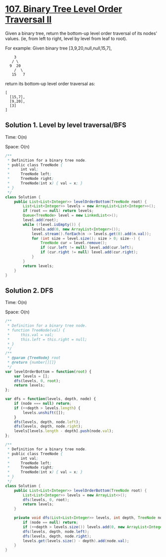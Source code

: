 # [107. Binary Tree Level Order Traversal II](https://leetcode.com/problems/binary-tree-level-order-traversal-ii/description/)

Given a binary tree, return the bottom-up level order traversal of its nodes' values. (ie, from left to right, level by level from leaf to root).

For example:
Given binary tree [3,9,20,null,null,15,7],

```
    3
   / \
  9  20
    /  \
   15   7
```

return its bottom-up level order traversal as:

```
[
  [15,7],
  [9,20],
  [3]
]
```

## Solution 1. Level by level traversal/BFS

Time: O(n)

Space: O(n)

```java
/**
 * Definition for a binary tree node.
 * public class TreeNode {
 *     int val;
 *     TreeNode left;
 *     TreeNode right;
 *     TreeNode(int x) { val = x; }
 * }
 */
class Solution {
    public List<List<Integer>> levelOrderBottom(TreeNode root) {
        List<List<Integer>> levels = new ArrayList<List<Integer>>();
        if (root == null) return levels;
        Queue<TreeNode> level = new LinkedList<>();
        level.add(root);
        while (!level.isEmpty()) {
            levels.add(0, new ArrayList<Integer>());
            level.stream().forEach(n -> levels.get(0).add(n.val));
            for (int size = level.size(); size > 0; size--) {
                TreeNode cur = level.remove();
                if (cur.left != null) level.add(cur.left);
                if (cur.right != null) level.add(cur.right);
            }
        }
        return levels;
    }
}
```

## Solution 2. DFS

Time: O(n)

Space: O(n)

```javascript
/**
 * Definition for a binary tree node.
 * function TreeNode(val) {
 *     this.val = val;
 *     this.left = this.right = null;
 * }
 */
/**
 * @param {TreeNode} root
 * @return {number[][]}
 */
var levelOrderBottom = function(root) {
    var levels = [];
    dfs(levels, 0, root);
    return levels;
};

var dfs = function(levels, depth, node) {
    if (node === null) return;
    if (++depth > levels.length) {
        levels.unshift([]);
    }
    dfs(levels, depth, node.left);
    dfs(levels, depth, node.right);
    levels[levels.length - depth].push(node.val);
};
```

```java
/**
 * Definition for a binary tree node.
 * public class TreeNode {
 *     int val;
 *     TreeNode left;
 *     TreeNode right;
 *     TreeNode(int x) { val = x; }
 * }
 */
class Solution {
    public List<List<Integer>> levelOrderBottom(TreeNode root) {
        List<List<Integer>> levels = new ArrayList<>();
        dfs(levels, 0, root);
        return levels;
    }

    private void dfs(List<List<Integer>> levels, int depth, TreeNode node) {
        if (node == null) return;
        if (++depth > levels.size()) levels.add(0, new ArrayList<Integer>());
        dfs(levels, depth, node.left);
        dfs(levels, depth, node.right);
        levels.get(levels.size() - depth).add(node.val);
    }
}
```

